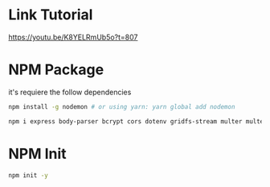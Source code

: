 # Link Tutorial
https://youtu.be/K8YELRmUb5o?t=807

# NPM Package
it's requiere the follow dependencies

```bash
npm install -g nodemon # or using yarn: yarn global add nodemon
```
```bash
npm i express body-parser bcrypt cors dotenv gridfs-stream multer multer-gridfs-storage helmet morgan jsonwebtoken mongoose # or using yarn: yarn global add (dependencies)
```
# NPM Init
```bash
npm init -y
```